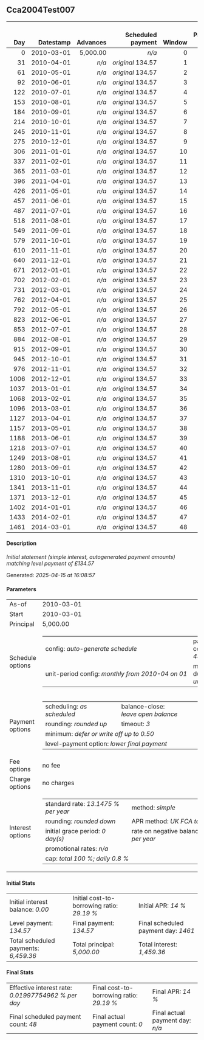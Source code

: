 <h2>Cca2004Test007</h2><table><thead style="vertical-align: bottom;"><th style="text-align: right;">Day</th><th style="text-align: right;">Datestamp</th><th style="text-align: right;">Advances</th><th style="text-align: right;">Scheduled payment</th><th style="text-align: right;">Window</th><th style="text-align: right;">Payment due</th><th style="text-align: right;">Actual payments</th><th style="text-align: right;">Generated payment</th><th style="text-align: right;">Net effect</th><th style="text-align: right;">Payment status</th><th style="text-align: right;">Balance status</th><th style="text-align: right;">Simple interest</th><th style="text-align: right;">New interest</th><th style="text-align: right;">New charges</th><th style="text-align: right;">Principal portion</th><th style="text-align: right;">Fee portion</th><th style="text-align: right;">Interest portion</th><th style="text-align: right;">Charges portion</th><th style="text-align: right;">Fee refund</th><th style="text-align: right;">Principal balance</th><th style="text-align: right;">Fee balance</th><th style="text-align: right;">Interest balance</th><th style="text-align: right;">Charges balance</th><th style="text-align: right;">Settlement figure</th><th style="text-align: right;">Fee refund if&nbsp;settled</th></thead><tr style="text-align: right;"><td class="ci00">0</td><td class="ci01" style="white-space: nowrap;">2010-03-01</td><td class="ci02">5,000.00</td><td class="ci03" style="white-space: nowrap;"><i>n/a<i></td><td class="ci04">0</td><td class="ci05">0.00</td><td class="ci06"><i>n/a</i></td><td class="ci07"><i>n/a</i></td><td class="ci08">0.00</td><td class="ci09"><i>information&nbsp;only</i></td><td class="ci10">open</td><td class="ci13">0.0000</td><td class="ci14">0.0000</td><td class="ci15"><i>n/a</i></td><td class="ci16">0.00</td><td class="ci17">0.00</td><td class="ci18">0.00</td><td class="ci19">0.00</td><td class="ci20">0.00</td><td class="ci21">5,000.00</td><td class="ci22">0.00</td><td class="ci23">0.0000</td><td class="ci24">0.00</td><td class="ci25">5,000.00</td><td class="ci26">0.00</td></tr><tr style="text-align: right;"><td class="ci00">31</td><td class="ci01" style="white-space: nowrap;">2010-04-01</td><td class="ci02"><i>n/a</i></td><td class="ci03" style="white-space: nowrap;"><i>original</i> 134.57</td><td class="ci04">1</td><td class="ci05">134.57</td><td class="ci06"><i>n/a</i></td><td class="ci07"><i>n/a</i></td><td class="ci08">134.57</td><td class="ci09"><i>not&nbsp;yet&nbsp;due</i></td><td class="ci10">open</td><td class="ci13">55.8318</td><td class="ci14">55.8318</td><td class="ci15"><i>n/a</i></td><td class="ci16">78.74</td><td class="ci17">0.00</td><td class="ci18">55.83</td><td class="ci19">0.00</td><td class="ci20">0.00</td><td class="ci21">4,921.26</td><td class="ci22">0.00</td><td class="ci23">0.0000</td><td class="ci24">0.00</td><td class="ci25">5,055.83</td><td class="ci26">0.00</td></tr><tr style="text-align: right;"><td class="ci00">61</td><td class="ci01" style="white-space: nowrap;">2010-05-01</td><td class="ci02"><i>n/a</i></td><td class="ci03" style="white-space: nowrap;"><i>original</i> 134.57</td><td class="ci04">2</td><td class="ci05">134.57</td><td class="ci06"><i>n/a</i></td><td class="ci07"><i>n/a</i></td><td class="ci08">134.57</td><td class="ci09"><i>not&nbsp;yet&nbsp;due</i></td><td class="ci10">open</td><td class="ci13">53.1799</td><td class="ci14">53.1799</td><td class="ci15"><i>n/a</i></td><td class="ci16">81.40</td><td class="ci17">0.00</td><td class="ci18">53.17</td><td class="ci19">0.00</td><td class="ci20">0.00</td><td class="ci21">4,839.86</td><td class="ci22">0.00</td><td class="ci23">0.0000</td><td class="ci24">0.00</td><td class="ci25">4,974.43</td><td class="ci26">0.00</td></tr><tr style="text-align: right;"><td class="ci00">92</td><td class="ci01" style="white-space: nowrap;">2010-06-01</td><td class="ci02"><i>n/a</i></td><td class="ci03" style="white-space: nowrap;"><i>original</i> 134.57</td><td class="ci04">3</td><td class="ci05">134.57</td><td class="ci06"><i>n/a</i></td><td class="ci07"><i>n/a</i></td><td class="ci08">134.57</td><td class="ci09"><i>not&nbsp;yet&nbsp;due</i></td><td class="ci10">open</td><td class="ci13">54.0437</td><td class="ci14">54.0437</td><td class="ci15"><i>n/a</i></td><td class="ci16">80.53</td><td class="ci17">0.00</td><td class="ci18">54.04</td><td class="ci19">0.00</td><td class="ci20">0.00</td><td class="ci21">4,759.33</td><td class="ci22">0.00</td><td class="ci23">0.0000</td><td class="ci24">0.00</td><td class="ci25">4,893.90</td><td class="ci26">0.00</td></tr><tr style="text-align: right;"><td class="ci00">122</td><td class="ci01" style="white-space: nowrap;">2010-07-01</td><td class="ci02"><i>n/a</i></td><td class="ci03" style="white-space: nowrap;"><i>original</i> 134.57</td><td class="ci04">4</td><td class="ci05">134.57</td><td class="ci06"><i>n/a</i></td><td class="ci07"><i>n/a</i></td><td class="ci08">134.57</td><td class="ci09"><i>not&nbsp;yet&nbsp;due</i></td><td class="ci10">open</td><td class="ci13">51.4301</td><td class="ci14">51.4301</td><td class="ci15"><i>n/a</i></td><td class="ci16">83.14</td><td class="ci17">0.00</td><td class="ci18">51.43</td><td class="ci19">0.00</td><td class="ci20">0.00</td><td class="ci21">4,676.19</td><td class="ci22">0.00</td><td class="ci23">0.0000</td><td class="ci24">0.00</td><td class="ci25">4,810.76</td><td class="ci26">0.00</td></tr><tr style="text-align: right;"><td class="ci00">153</td><td class="ci01" style="white-space: nowrap;">2010-08-01</td><td class="ci02"><i>n/a</i></td><td class="ci03" style="white-space: nowrap;"><i>original</i> 134.57</td><td class="ci04">5</td><td class="ci05">134.57</td><td class="ci06"><i>n/a</i></td><td class="ci07"><i>n/a</i></td><td class="ci08">134.57</td><td class="ci09"><i>not&nbsp;yet&nbsp;due</i></td><td class="ci10">open</td><td class="ci13">52.2161</td><td class="ci14">52.2161</td><td class="ci15"><i>n/a</i></td><td class="ci16">82.36</td><td class="ci17">0.00</td><td class="ci18">52.21</td><td class="ci19">0.00</td><td class="ci20">0.00</td><td class="ci21">4,593.83</td><td class="ci22">0.00</td><td class="ci23">0.0000</td><td class="ci24">0.00</td><td class="ci25">4,728.40</td><td class="ci26">0.00</td></tr><tr style="text-align: right;"><td class="ci00">184</td><td class="ci01" style="white-space: nowrap;">2010-09-01</td><td class="ci02"><i>n/a</i></td><td class="ci03" style="white-space: nowrap;"><i>original</i> 134.57</td><td class="ci04">6</td><td class="ci05">134.57</td><td class="ci06"><i>n/a</i></td><td class="ci07"><i>n/a</i></td><td class="ci08">134.57</td><td class="ci09"><i>not&nbsp;yet&nbsp;due</i></td><td class="ci10">open</td><td class="ci13">51.2964</td><td class="ci14">51.2964</td><td class="ci15"><i>n/a</i></td><td class="ci16">83.28</td><td class="ci17">0.00</td><td class="ci18">51.29</td><td class="ci19">0.00</td><td class="ci20">0.00</td><td class="ci21">4,510.55</td><td class="ci22">0.00</td><td class="ci23">0.0000</td><td class="ci24">0.00</td><td class="ci25">4,645.12</td><td class="ci26">0.00</td></tr><tr style="text-align: right;"><td class="ci00">214</td><td class="ci01" style="white-space: nowrap;">2010-10-01</td><td class="ci02"><i>n/a</i></td><td class="ci03" style="white-space: nowrap;"><i>original</i> 134.57</td><td class="ci04">7</td><td class="ci05">134.57</td><td class="ci06"><i>n/a</i></td><td class="ci07"><i>n/a</i></td><td class="ci08">134.57</td><td class="ci09"><i>not&nbsp;yet&nbsp;due</i></td><td class="ci10">open</td><td class="ci13">48.7417</td><td class="ci14">48.7417</td><td class="ci15"><i>n/a</i></td><td class="ci16">85.83</td><td class="ci17">0.00</td><td class="ci18">48.74</td><td class="ci19">0.00</td><td class="ci20">0.00</td><td class="ci21">4,424.72</td><td class="ci22">0.00</td><td class="ci23">0.0000</td><td class="ci24">0.00</td><td class="ci25">4,559.29</td><td class="ci26">0.00</td></tr><tr style="text-align: right;"><td class="ci00">245</td><td class="ci01" style="white-space: nowrap;">2010-11-01</td><td class="ci02"><i>n/a</i></td><td class="ci03" style="white-space: nowrap;"><i>original</i> 134.57</td><td class="ci04">8</td><td class="ci05">134.57</td><td class="ci06"><i>n/a</i></td><td class="ci07"><i>n/a</i></td><td class="ci08">134.57</td><td class="ci09"><i>not&nbsp;yet&nbsp;due</i></td><td class="ci10">open</td><td class="ci13">49.4081</td><td class="ci14">49.4081</td><td class="ci15"><i>n/a</i></td><td class="ci16">85.17</td><td class="ci17">0.00</td><td class="ci18">49.40</td><td class="ci19">0.00</td><td class="ci20">0.00</td><td class="ci21">4,339.55</td><td class="ci22">0.00</td><td class="ci23">0.0000</td><td class="ci24">0.00</td><td class="ci25">4,474.12</td><td class="ci26">0.00</td></tr><tr style="text-align: right;"><td class="ci00">275</td><td class="ci01" style="white-space: nowrap;">2010-12-01</td><td class="ci02"><i>n/a</i></td><td class="ci03" style="white-space: nowrap;"><i>original</i> 134.57</td><td class="ci04">9</td><td class="ci05">134.57</td><td class="ci06"><i>n/a</i></td><td class="ci07"><i>n/a</i></td><td class="ci08">134.57</td><td class="ci09"><i>not&nbsp;yet&nbsp;due</i></td><td class="ci10">open</td><td class="ci13">46.8939</td><td class="ci14">46.8939</td><td class="ci15"><i>n/a</i></td><td class="ci16">87.68</td><td class="ci17">0.00</td><td class="ci18">46.89</td><td class="ci19">0.00</td><td class="ci20">0.00</td><td class="ci21">4,251.87</td><td class="ci22">0.00</td><td class="ci23">0.0000</td><td class="ci24">0.00</td><td class="ci25">4,386.44</td><td class="ci26">0.00</td></tr><tr style="text-align: right;"><td class="ci00">306</td><td class="ci01" style="white-space: nowrap;">2011-01-01</td><td class="ci02"><i>n/a</i></td><td class="ci03" style="white-space: nowrap;"><i>original</i> 134.57</td><td class="ci04">10</td><td class="ci05">134.57</td><td class="ci06"><i>n/a</i></td><td class="ci07"><i>n/a</i></td><td class="ci08">134.57</td><td class="ci09"><i>not&nbsp;yet&nbsp;due</i></td><td class="ci10">open</td><td class="ci13">47.4780</td><td class="ci14">47.4780</td><td class="ci15"><i>n/a</i></td><td class="ci16">87.10</td><td class="ci17">0.00</td><td class="ci18">47.47</td><td class="ci19">0.00</td><td class="ci20">0.00</td><td class="ci21">4,164.77</td><td class="ci22">0.00</td><td class="ci23">0.0000</td><td class="ci24">0.00</td><td class="ci25">4,299.34</td><td class="ci26">0.00</td></tr><tr style="text-align: right;"><td class="ci00">337</td><td class="ci01" style="white-space: nowrap;">2011-02-01</td><td class="ci02"><i>n/a</i></td><td class="ci03" style="white-space: nowrap;"><i>original</i> 134.57</td><td class="ci04">11</td><td class="ci05">134.57</td><td class="ci06"><i>n/a</i></td><td class="ci07"><i>n/a</i></td><td class="ci08">134.57</td><td class="ci09"><i>not&nbsp;yet&nbsp;due</i></td><td class="ci10">open</td><td class="ci13">46.5054</td><td class="ci14">46.5054</td><td class="ci15"><i>n/a</i></td><td class="ci16">88.07</td><td class="ci17">0.00</td><td class="ci18">46.50</td><td class="ci19">0.00</td><td class="ci20">0.00</td><td class="ci21">4,076.70</td><td class="ci22">0.00</td><td class="ci23">0.0000</td><td class="ci24">0.00</td><td class="ci25">4,211.27</td><td class="ci26">0.00</td></tr><tr style="text-align: right;"><td class="ci00">365</td><td class="ci01" style="white-space: nowrap;">2011-03-01</td><td class="ci02"><i>n/a</i></td><td class="ci03" style="white-space: nowrap;"><i>original</i> 134.57</td><td class="ci04">12</td><td class="ci05">134.57</td><td class="ci06"><i>n/a</i></td><td class="ci07"><i>n/a</i></td><td class="ci08">134.57</td><td class="ci09"><i>not&nbsp;yet&nbsp;due</i></td><td class="ci10">open</td><td class="ci13">41.1166</td><td class="ci14">41.1166</td><td class="ci15"><i>n/a</i></td><td class="ci16">93.46</td><td class="ci17">0.00</td><td class="ci18">41.11</td><td class="ci19">0.00</td><td class="ci20">0.00</td><td class="ci21">3,983.24</td><td class="ci22">0.00</td><td class="ci23">0.0000</td><td class="ci24">0.00</td><td class="ci25">4,117.81</td><td class="ci26">0.00</td></tr><tr style="text-align: right;"><td class="ci00">396</td><td class="ci01" style="white-space: nowrap;">2011-04-01</td><td class="ci02"><i>n/a</i></td><td class="ci03" style="white-space: nowrap;"><i>original</i> 134.57</td><td class="ci04">13</td><td class="ci05">134.57</td><td class="ci06"><i>n/a</i></td><td class="ci07"><i>n/a</i></td><td class="ci08">134.57</td><td class="ci09"><i>not&nbsp;yet&nbsp;due</i></td><td class="ci10">open</td><td class="ci13">44.4783</td><td class="ci14">44.4783</td><td class="ci15"><i>n/a</i></td><td class="ci16">90.10</td><td class="ci17">0.00</td><td class="ci18">44.47</td><td class="ci19">0.00</td><td class="ci20">0.00</td><td class="ci21">3,893.14</td><td class="ci22">0.00</td><td class="ci23">0.0000</td><td class="ci24">0.00</td><td class="ci25">4,027.71</td><td class="ci26">0.00</td></tr><tr style="text-align: right;"><td class="ci00">426</td><td class="ci01" style="white-space: nowrap;">2011-05-01</td><td class="ci02"><i>n/a</i></td><td class="ci03" style="white-space: nowrap;"><i>original</i> 134.57</td><td class="ci04">14</td><td class="ci05">134.57</td><td class="ci06"><i>n/a</i></td><td class="ci07"><i>n/a</i></td><td class="ci08">134.57</td><td class="ci09"><i>not&nbsp;yet&nbsp;due</i></td><td class="ci10">open</td><td class="ci13">42.0699</td><td class="ci14">42.0699</td><td class="ci15"><i>n/a</i></td><td class="ci16">92.51</td><td class="ci17">0.00</td><td class="ci18">42.06</td><td class="ci19">0.00</td><td class="ci20">0.00</td><td class="ci21">3,800.63</td><td class="ci22">0.00</td><td class="ci23">0.0000</td><td class="ci24">0.00</td><td class="ci25">3,935.20</td><td class="ci26">0.00</td></tr><tr style="text-align: right;"><td class="ci00">457</td><td class="ci01" style="white-space: nowrap;">2011-06-01</td><td class="ci02"><i>n/a</i></td><td class="ci03" style="white-space: nowrap;"><i>original</i> 134.57</td><td class="ci04">15</td><td class="ci05">134.57</td><td class="ci06"><i>n/a</i></td><td class="ci07"><i>n/a</i></td><td class="ci08">134.57</td><td class="ci09"><i>not&nbsp;yet&nbsp;due</i></td><td class="ci10">open</td><td class="ci13">42.4392</td><td class="ci14">42.4392</td><td class="ci15"><i>n/a</i></td><td class="ci16">92.14</td><td class="ci17">0.00</td><td class="ci18">42.43</td><td class="ci19">0.00</td><td class="ci20">0.00</td><td class="ci21">3,708.49</td><td class="ci22">0.00</td><td class="ci23">0.0000</td><td class="ci24">0.00</td><td class="ci25">3,843.06</td><td class="ci26">0.00</td></tr><tr style="text-align: right;"><td class="ci00">487</td><td class="ci01" style="white-space: nowrap;">2011-07-01</td><td class="ci02"><i>n/a</i></td><td class="ci03" style="white-space: nowrap;"><i>original</i> 134.57</td><td class="ci04">16</td><td class="ci05">134.57</td><td class="ci06"><i>n/a</i></td><td class="ci07"><i>n/a</i></td><td class="ci08">134.57</td><td class="ci09"><i>not&nbsp;yet&nbsp;due</i></td><td class="ci10">open</td><td class="ci13">40.0746</td><td class="ci14">40.0746</td><td class="ci15"><i>n/a</i></td><td class="ci16">94.50</td><td class="ci17">0.00</td><td class="ci18">40.07</td><td class="ci19">0.00</td><td class="ci20">0.00</td><td class="ci21">3,613.99</td><td class="ci22">0.00</td><td class="ci23">0.0000</td><td class="ci24">0.00</td><td class="ci25">3,748.56</td><td class="ci26">0.00</td></tr><tr style="text-align: right;"><td class="ci00">518</td><td class="ci01" style="white-space: nowrap;">2011-08-01</td><td class="ci02"><i>n/a</i></td><td class="ci03" style="white-space: nowrap;"><i>original</i> 134.57</td><td class="ci04">17</td><td class="ci05">134.57</td><td class="ci06"><i>n/a</i></td><td class="ci07"><i>n/a</i></td><td class="ci08">134.57</td><td class="ci09"><i>not&nbsp;yet&nbsp;due</i></td><td class="ci10">open</td><td class="ci13">40.3551</td><td class="ci14">40.3551</td><td class="ci15"><i>n/a</i></td><td class="ci16">94.22</td><td class="ci17">0.00</td><td class="ci18">40.35</td><td class="ci19">0.00</td><td class="ci20">0.00</td><td class="ci21">3,519.77</td><td class="ci22">0.00</td><td class="ci23">0.0000</td><td class="ci24">0.00</td><td class="ci25">3,654.34</td><td class="ci26">0.00</td></tr><tr style="text-align: right;"><td class="ci00">549</td><td class="ci01" style="white-space: nowrap;">2011-09-01</td><td class="ci02"><i>n/a</i></td><td class="ci03" style="white-space: nowrap;"><i>original</i> 134.57</td><td class="ci04">18</td><td class="ci05">134.57</td><td class="ci06"><i>n/a</i></td><td class="ci07"><i>n/a</i></td><td class="ci08">134.57</td><td class="ci09"><i>not&nbsp;yet&nbsp;due</i></td><td class="ci10">open</td><td class="ci13">39.3031</td><td class="ci14">39.3031</td><td class="ci15"><i>n/a</i></td><td class="ci16">95.27</td><td class="ci17">0.00</td><td class="ci18">39.30</td><td class="ci19">0.00</td><td class="ci20">0.00</td><td class="ci21">3,424.50</td><td class="ci22">0.00</td><td class="ci23">0.0000</td><td class="ci24">0.00</td><td class="ci25">3,559.07</td><td class="ci26">0.00</td></tr><tr style="text-align: right;"><td class="ci00">579</td><td class="ci01" style="white-space: nowrap;">2011-10-01</td><td class="ci02"><i>n/a</i></td><td class="ci03" style="white-space: nowrap;"><i>original</i> 134.57</td><td class="ci04">19</td><td class="ci05">134.57</td><td class="ci06"><i>n/a</i></td><td class="ci07"><i>n/a</i></td><td class="ci08">134.57</td><td class="ci09"><i>not&nbsp;yet&nbsp;due</i></td><td class="ci10">open</td><td class="ci13">37.0057</td><td class="ci14">37.0057</td><td class="ci15"><i>n/a</i></td><td class="ci16">97.57</td><td class="ci17">0.00</td><td class="ci18">37.00</td><td class="ci19">0.00</td><td class="ci20">0.00</td><td class="ci21">3,326.93</td><td class="ci22">0.00</td><td class="ci23">0.0000</td><td class="ci24">0.00</td><td class="ci25">3,461.50</td><td class="ci26">0.00</td></tr><tr style="text-align: right;"><td class="ci00">610</td><td class="ci01" style="white-space: nowrap;">2011-11-01</td><td class="ci02"><i>n/a</i></td><td class="ci03" style="white-space: nowrap;"><i>original</i> 134.57</td><td class="ci04">20</td><td class="ci05">134.57</td><td class="ci06"><i>n/a</i></td><td class="ci07"><i>n/a</i></td><td class="ci08">134.57</td><td class="ci09"><i>not&nbsp;yet&nbsp;due</i></td><td class="ci10">open</td><td class="ci13">37.1497</td><td class="ci14">37.1497</td><td class="ci15"><i>n/a</i></td><td class="ci16">97.43</td><td class="ci17">0.00</td><td class="ci18">37.14</td><td class="ci19">0.00</td><td class="ci20">0.00</td><td class="ci21">3,229.50</td><td class="ci22">0.00</td><td class="ci23">0.0000</td><td class="ci24">0.00</td><td class="ci25">3,364.07</td><td class="ci26">0.00</td></tr><tr style="text-align: right;"><td class="ci00">640</td><td class="ci01" style="white-space: nowrap;">2011-12-01</td><td class="ci02"><i>n/a</i></td><td class="ci03" style="white-space: nowrap;"><i>original</i> 134.57</td><td class="ci04">21</td><td class="ci05">134.57</td><td class="ci06"><i>n/a</i></td><td class="ci07"><i>n/a</i></td><td class="ci08">134.57</td><td class="ci09"><i>not&nbsp;yet&nbsp;due</i></td><td class="ci10">open</td><td class="ci13">34.8985</td><td class="ci14">34.8985</td><td class="ci15"><i>n/a</i></td><td class="ci16">99.68</td><td class="ci17">0.00</td><td class="ci18">34.89</td><td class="ci19">0.00</td><td class="ci20">0.00</td><td class="ci21">3,129.82</td><td class="ci22">0.00</td><td class="ci23">0.0000</td><td class="ci24">0.00</td><td class="ci25">3,264.39</td><td class="ci26">0.00</td></tr><tr style="text-align: right;"><td class="ci00">671</td><td class="ci01" style="white-space: nowrap;">2012-01-01</td><td class="ci02"><i>n/a</i></td><td class="ci03" style="white-space: nowrap;"><i>original</i> 134.57</td><td class="ci04">22</td><td class="ci05">134.57</td><td class="ci06"><i>n/a</i></td><td class="ci07"><i>n/a</i></td><td class="ci08">134.57</td><td class="ci09"><i>not&nbsp;yet&nbsp;due</i></td><td class="ci10">open</td><td class="ci13">34.9487</td><td class="ci14">34.9487</td><td class="ci15"><i>n/a</i></td><td class="ci16">99.63</td><td class="ci17">0.00</td><td class="ci18">34.94</td><td class="ci19">0.00</td><td class="ci20">0.00</td><td class="ci21">3,030.19</td><td class="ci22">0.00</td><td class="ci23">0.0000</td><td class="ci24">0.00</td><td class="ci25">3,164.76</td><td class="ci26">0.00</td></tr><tr style="text-align: right;"><td class="ci00">702</td><td class="ci01" style="white-space: nowrap;">2012-02-01</td><td class="ci02"><i>n/a</i></td><td class="ci03" style="white-space: nowrap;"><i>original</i> 134.57</td><td class="ci04">23</td><td class="ci05">134.57</td><td class="ci06"><i>n/a</i></td><td class="ci07"><i>n/a</i></td><td class="ci08">134.57</td><td class="ci09"><i>not&nbsp;yet&nbsp;due</i></td><td class="ci10">open</td><td class="ci13">33.8362</td><td class="ci14">33.8362</td><td class="ci15"><i>n/a</i></td><td class="ci16">100.74</td><td class="ci17">0.00</td><td class="ci18">33.83</td><td class="ci19">0.00</td><td class="ci20">0.00</td><td class="ci21">2,929.45</td><td class="ci22">0.00</td><td class="ci23">0.0000</td><td class="ci24">0.00</td><td class="ci25">3,064.02</td><td class="ci26">0.00</td></tr><tr style="text-align: right;"><td class="ci00">731</td><td class="ci01" style="white-space: nowrap;">2012-03-01</td><td class="ci02"><i>n/a</i></td><td class="ci03" style="white-space: nowrap;"><i>original</i> 134.57</td><td class="ci04">24</td><td class="ci05">134.57</td><td class="ci06"><i>n/a</i></td><td class="ci07"><i>n/a</i></td><td class="ci08">134.57</td><td class="ci09"><i>not&nbsp;yet&nbsp;due</i></td><td class="ci10">open</td><td class="ci13">30.6009</td><td class="ci14">30.6009</td><td class="ci15"><i>n/a</i></td><td class="ci16">103.97</td><td class="ci17">0.00</td><td class="ci18">30.60</td><td class="ci19">0.00</td><td class="ci20">0.00</td><td class="ci21">2,825.48</td><td class="ci22">0.00</td><td class="ci23">0.0000</td><td class="ci24">0.00</td><td class="ci25">2,960.05</td><td class="ci26">0.00</td></tr><tr style="text-align: right;"><td class="ci00">762</td><td class="ci01" style="white-space: nowrap;">2012-04-01</td><td class="ci02"><i>n/a</i></td><td class="ci03" style="white-space: nowrap;"><i>original</i> 134.57</td><td class="ci04">25</td><td class="ci05">134.57</td><td class="ci06"><i>n/a</i></td><td class="ci07"><i>n/a</i></td><td class="ci08">134.57</td><td class="ci09"><i>not&nbsp;yet&nbsp;due</i></td><td class="ci10">open</td><td class="ci13">31.5504</td><td class="ci14">31.5504</td><td class="ci15"><i>n/a</i></td><td class="ci16">103.02</td><td class="ci17">0.00</td><td class="ci18">31.55</td><td class="ci19">0.00</td><td class="ci20">0.00</td><td class="ci21">2,722.46</td><td class="ci22">0.00</td><td class="ci23">0.0000</td><td class="ci24">0.00</td><td class="ci25">2,857.03</td><td class="ci26">0.00</td></tr><tr style="text-align: right;"><td class="ci00">792</td><td class="ci01" style="white-space: nowrap;">2012-05-01</td><td class="ci02"><i>n/a</i></td><td class="ci03" style="white-space: nowrap;"><i>original</i> 134.57</td><td class="ci04">26</td><td class="ci05">134.57</td><td class="ci06"><i>n/a</i></td><td class="ci07"><i>n/a</i></td><td class="ci08">134.57</td><td class="ci09"><i>not&nbsp;yet&nbsp;due</i></td><td class="ci10">open</td><td class="ci13">29.4194</td><td class="ci14">29.4194</td><td class="ci15"><i>n/a</i></td><td class="ci16">105.16</td><td class="ci17">0.00</td><td class="ci18">29.41</td><td class="ci19">0.00</td><td class="ci20">0.00</td><td class="ci21">2,617.30</td><td class="ci22">0.00</td><td class="ci23">0.0000</td><td class="ci24">0.00</td><td class="ci25">2,751.87</td><td class="ci26">0.00</td></tr><tr style="text-align: right;"><td class="ci00">823</td><td class="ci01" style="white-space: nowrap;">2012-06-01</td><td class="ci02"><i>n/a</i></td><td class="ci03" style="white-space: nowrap;"><i>original</i> 134.57</td><td class="ci04">27</td><td class="ci05">134.57</td><td class="ci06"><i>n/a</i></td><td class="ci07"><i>n/a</i></td><td class="ci08">134.57</td><td class="ci09"><i>not&nbsp;yet&nbsp;due</i></td><td class="ci10">open</td><td class="ci13">29.2257</td><td class="ci14">29.2257</td><td class="ci15"><i>n/a</i></td><td class="ci16">105.35</td><td class="ci17">0.00</td><td class="ci18">29.22</td><td class="ci19">0.00</td><td class="ci20">0.00</td><td class="ci21">2,511.95</td><td class="ci22">0.00</td><td class="ci23">0.0000</td><td class="ci24">0.00</td><td class="ci25">2,646.52</td><td class="ci26">0.00</td></tr><tr style="text-align: right;"><td class="ci00">853</td><td class="ci01" style="white-space: nowrap;">2012-07-01</td><td class="ci02"><i>n/a</i></td><td class="ci03" style="white-space: nowrap;"><i>original</i> 134.57</td><td class="ci04">28</td><td class="ci05">134.57</td><td class="ci06"><i>n/a</i></td><td class="ci07"><i>n/a</i></td><td class="ci08">134.57</td><td class="ci09"><i>not&nbsp;yet&nbsp;due</i></td><td class="ci10">open</td><td class="ci13">27.1445</td><td class="ci14">27.1445</td><td class="ci15"><i>n/a</i></td><td class="ci16">107.43</td><td class="ci17">0.00</td><td class="ci18">27.14</td><td class="ci19">0.00</td><td class="ci20">0.00</td><td class="ci21">2,404.52</td><td class="ci22">0.00</td><td class="ci23">0.0000</td><td class="ci24">0.00</td><td class="ci25">2,539.09</td><td class="ci26">0.00</td></tr><tr style="text-align: right;"><td class="ci00">884</td><td class="ci01" style="white-space: nowrap;">2012-08-01</td><td class="ci02"><i>n/a</i></td><td class="ci03" style="white-space: nowrap;"><i>original</i> 134.57</td><td class="ci04">29</td><td class="ci05">134.57</td><td class="ci06"><i>n/a</i></td><td class="ci07"><i>n/a</i></td><td class="ci08">134.57</td><td class="ci09"><i>not&nbsp;yet&nbsp;due</i></td><td class="ci10">open</td><td class="ci13">26.8498</td><td class="ci14">26.8498</td><td class="ci15"><i>n/a</i></td><td class="ci16">107.73</td><td class="ci17">0.00</td><td class="ci18">26.84</td><td class="ci19">0.00</td><td class="ci20">0.00</td><td class="ci21">2,296.79</td><td class="ci22">0.00</td><td class="ci23">0.0000</td><td class="ci24">0.00</td><td class="ci25">2,431.36</td><td class="ci26">0.00</td></tr><tr style="text-align: right;"><td class="ci00">915</td><td class="ci01" style="white-space: nowrap;">2012-09-01</td><td class="ci02"><i>n/a</i></td><td class="ci03" style="white-space: nowrap;"><i>original</i> 134.57</td><td class="ci04">30</td><td class="ci05">134.57</td><td class="ci06"><i>n/a</i></td><td class="ci07"><i>n/a</i></td><td class="ci08">134.57</td><td class="ci09"><i>not&nbsp;yet&nbsp;due</i></td><td class="ci10">open</td><td class="ci13">25.6468</td><td class="ci14">25.6468</td><td class="ci15"><i>n/a</i></td><td class="ci16">108.93</td><td class="ci17">0.00</td><td class="ci18">25.64</td><td class="ci19">0.00</td><td class="ci20">0.00</td><td class="ci21">2,187.86</td><td class="ci22">0.00</td><td class="ci23">0.0000</td><td class="ci24">0.00</td><td class="ci25">2,322.43</td><td class="ci26">0.00</td></tr><tr style="text-align: right;"><td class="ci00">945</td><td class="ci01" style="white-space: nowrap;">2012-10-01</td><td class="ci02"><i>n/a</i></td><td class="ci03" style="white-space: nowrap;"><i>original</i> 134.57</td><td class="ci04">31</td><td class="ci05">134.57</td><td class="ci06"><i>n/a</i></td><td class="ci07"><i>n/a</i></td><td class="ci08">134.57</td><td class="ci09"><i>not&nbsp;yet&nbsp;due</i></td><td class="ci10">open</td><td class="ci13">23.6424</td><td class="ci14">23.6424</td><td class="ci15"><i>n/a</i></td><td class="ci16">110.93</td><td class="ci17">0.00</td><td class="ci18">23.64</td><td class="ci19">0.00</td><td class="ci20">0.00</td><td class="ci21">2,076.93</td><td class="ci22">0.00</td><td class="ci23">0.0000</td><td class="ci24">0.00</td><td class="ci25">2,211.50</td><td class="ci26">0.00</td></tr><tr style="text-align: right;"><td class="ci00">976</td><td class="ci01" style="white-space: nowrap;">2012-11-01</td><td class="ci02"><i>n/a</i></td><td class="ci03" style="white-space: nowrap;"><i>original</i> 134.57</td><td class="ci04">32</td><td class="ci05">134.57</td><td class="ci06"><i>n/a</i></td><td class="ci07"><i>n/a</i></td><td class="ci08">134.57</td><td class="ci09"><i>not&nbsp;yet&nbsp;due</i></td><td class="ci10">open</td><td class="ci13">23.1918</td><td class="ci14">23.1918</td><td class="ci15"><i>n/a</i></td><td class="ci16">111.38</td><td class="ci17">0.00</td><td class="ci18">23.19</td><td class="ci19">0.00</td><td class="ci20">0.00</td><td class="ci21">1,965.55</td><td class="ci22">0.00</td><td class="ci23">0.0000</td><td class="ci24">0.00</td><td class="ci25">2,100.12</td><td class="ci26">0.00</td></tr><tr style="text-align: right;"><td class="ci00">1006</td><td class="ci01" style="white-space: nowrap;">2012-12-01</td><td class="ci02"><i>n/a</i></td><td class="ci03" style="white-space: nowrap;"><i>original</i> 134.57</td><td class="ci04">33</td><td class="ci05">134.57</td><td class="ci06"><i>n/a</i></td><td class="ci07"><i>n/a</i></td><td class="ci08">134.57</td><td class="ci09"><i>not&nbsp;yet&nbsp;due</i></td><td class="ci10">open</td><td class="ci13">21.2401</td><td class="ci14">21.2401</td><td class="ci15"><i>n/a</i></td><td class="ci16">113.33</td><td class="ci17">0.00</td><td class="ci18">21.24</td><td class="ci19">0.00</td><td class="ci20">0.00</td><td class="ci21">1,852.22</td><td class="ci22">0.00</td><td class="ci23">0.0000</td><td class="ci24">0.00</td><td class="ci25">1,986.79</td><td class="ci26">0.00</td></tr><tr style="text-align: right;"><td class="ci00">1037</td><td class="ci01" style="white-space: nowrap;">2013-01-01</td><td class="ci02"><i>n/a</i></td><td class="ci03" style="white-space: nowrap;"><i>original</i> 134.57</td><td class="ci04">34</td><td class="ci05">134.57</td><td class="ci06"><i>n/a</i></td><td class="ci07"><i>n/a</i></td><td class="ci08">134.57</td><td class="ci09"><i>not&nbsp;yet&nbsp;due</i></td><td class="ci10">open</td><td class="ci13">20.6826</td><td class="ci14">20.6826</td><td class="ci15"><i>n/a</i></td><td class="ci16">113.89</td><td class="ci17">0.00</td><td class="ci18">20.68</td><td class="ci19">0.00</td><td class="ci20">0.00</td><td class="ci21">1,738.33</td><td class="ci22">0.00</td><td class="ci23">0.0000</td><td class="ci24">0.00</td><td class="ci25">1,872.90</td><td class="ci26">0.00</td></tr><tr style="text-align: right;"><td class="ci00">1068</td><td class="ci01" style="white-space: nowrap;">2013-02-01</td><td class="ci02"><i>n/a</i></td><td class="ci03" style="white-space: nowrap;"><i>original</i> 134.57</td><td class="ci04">35</td><td class="ci05">134.57</td><td class="ci06"><i>n/a</i></td><td class="ci07"><i>n/a</i></td><td class="ci08">134.57</td><td class="ci09"><i>not&nbsp;yet&nbsp;due</i></td><td class="ci10">open</td><td class="ci13">19.4108</td><td class="ci14">19.4108</td><td class="ci15"><i>n/a</i></td><td class="ci16">115.16</td><td class="ci17">0.00</td><td class="ci18">19.41</td><td class="ci19">0.00</td><td class="ci20">0.00</td><td class="ci21">1,623.17</td><td class="ci22">0.00</td><td class="ci23">0.0000</td><td class="ci24">0.00</td><td class="ci25">1,757.74</td><td class="ci26">0.00</td></tr><tr style="text-align: right;"><td class="ci00">1096</td><td class="ci01" style="white-space: nowrap;">2013-03-01</td><td class="ci02"><i>n/a</i></td><td class="ci03" style="white-space: nowrap;"><i>original</i> 134.57</td><td class="ci04">36</td><td class="ci05">134.57</td><td class="ci06"><i>n/a</i></td><td class="ci07"><i>n/a</i></td><td class="ci08">134.57</td><td class="ci09"><i>not&nbsp;yet&nbsp;due</i></td><td class="ci10">open</td><td class="ci13">16.3709</td><td class="ci14">16.3709</td><td class="ci15"><i>n/a</i></td><td class="ci16">118.20</td><td class="ci17">0.00</td><td class="ci18">16.37</td><td class="ci19">0.00</td><td class="ci20">0.00</td><td class="ci21">1,504.97</td><td class="ci22">0.00</td><td class="ci23">0.0000</td><td class="ci24">0.00</td><td class="ci25">1,639.54</td><td class="ci26">0.00</td></tr><tr style="text-align: right;"><td class="ci00">1127</td><td class="ci01" style="white-space: nowrap;">2013-04-01</td><td class="ci02"><i>n/a</i></td><td class="ci03" style="white-space: nowrap;"><i>original</i> 134.57</td><td class="ci04">37</td><td class="ci05">134.57</td><td class="ci06"><i>n/a</i></td><td class="ci07"><i>n/a</i></td><td class="ci08">134.57</td><td class="ci09"><i>not&nbsp;yet&nbsp;due</i></td><td class="ci10">open</td><td class="ci13">16.8051</td><td class="ci14">16.8051</td><td class="ci15"><i>n/a</i></td><td class="ci16">117.77</td><td class="ci17">0.00</td><td class="ci18">16.80</td><td class="ci19">0.00</td><td class="ci20">0.00</td><td class="ci21">1,387.20</td><td class="ci22">0.00</td><td class="ci23">0.0000</td><td class="ci24">0.00</td><td class="ci25">1,521.77</td><td class="ci26">0.00</td></tr><tr style="text-align: right;"><td class="ci00">1157</td><td class="ci01" style="white-space: nowrap;">2013-05-01</td><td class="ci02"><i>n/a</i></td><td class="ci03" style="white-space: nowrap;"><i>original</i> 134.57</td><td class="ci04">38</td><td class="ci05">134.57</td><td class="ci06"><i>n/a</i></td><td class="ci07"><i>n/a</i></td><td class="ci08">134.57</td><td class="ci09"><i>not&nbsp;yet&nbsp;due</i></td><td class="ci10">open</td><td class="ci13">14.9903</td><td class="ci14">14.9903</td><td class="ci15"><i>n/a</i></td><td class="ci16">119.58</td><td class="ci17">0.00</td><td class="ci18">14.99</td><td class="ci19">0.00</td><td class="ci20">0.00</td><td class="ci21">1,267.62</td><td class="ci22">0.00</td><td class="ci23">0.0000</td><td class="ci24">0.00</td><td class="ci25">1,402.19</td><td class="ci26">0.00</td></tr><tr style="text-align: right;"><td class="ci00">1188</td><td class="ci01" style="white-space: nowrap;">2013-06-01</td><td class="ci02"><i>n/a</i></td><td class="ci03" style="white-space: nowrap;"><i>original</i> 134.57</td><td class="ci04">39</td><td class="ci05">134.57</td><td class="ci06"><i>n/a</i></td><td class="ci07"><i>n/a</i></td><td class="ci08">134.57</td><td class="ci09"><i>not&nbsp;yet&nbsp;due</i></td><td class="ci10">open</td><td class="ci13">14.1547</td><td class="ci14">14.1547</td><td class="ci15"><i>n/a</i></td><td class="ci16">120.42</td><td class="ci17">0.00</td><td class="ci18">14.15</td><td class="ci19">0.00</td><td class="ci20">0.00</td><td class="ci21">1,147.20</td><td class="ci22">0.00</td><td class="ci23">0.0000</td><td class="ci24">0.00</td><td class="ci25">1,281.77</td><td class="ci26">0.00</td></tr><tr style="text-align: right;"><td class="ci00">1218</td><td class="ci01" style="white-space: nowrap;">2013-07-01</td><td class="ci02"><i>n/a</i></td><td class="ci03" style="white-space: nowrap;"><i>original</i> 134.57</td><td class="ci04">40</td><td class="ci05">134.57</td><td class="ci06"><i>n/a</i></td><td class="ci07"><i>n/a</i></td><td class="ci08">134.57</td><td class="ci09"><i>not&nbsp;yet&nbsp;due</i></td><td class="ci10">open</td><td class="ci13">12.3968</td><td class="ci14">12.3968</td><td class="ci15"><i>n/a</i></td><td class="ci16">122.18</td><td class="ci17">0.00</td><td class="ci18">12.39</td><td class="ci19">0.00</td><td class="ci20">0.00</td><td class="ci21">1,025.02</td><td class="ci22">0.00</td><td class="ci23">0.0000</td><td class="ci24">0.00</td><td class="ci25">1,159.59</td><td class="ci26">0.00</td></tr><tr style="text-align: right;"><td class="ci00">1249</td><td class="ci01" style="white-space: nowrap;">2013-08-01</td><td class="ci02"><i>n/a</i></td><td class="ci03" style="white-space: nowrap;"><i>original</i> 134.57</td><td class="ci04">41</td><td class="ci05">134.57</td><td class="ci06"><i>n/a</i></td><td class="ci07"><i>n/a</i></td><td class="ci08">134.57</td><td class="ci09"><i>not&nbsp;yet&nbsp;due</i></td><td class="ci10">open</td><td class="ci13">11.4458</td><td class="ci14">11.4458</td><td class="ci15"><i>n/a</i></td><td class="ci16">123.13</td><td class="ci17">0.00</td><td class="ci18">11.44</td><td class="ci19">0.00</td><td class="ci20">0.00</td><td class="ci21">901.89</td><td class="ci22">0.00</td><td class="ci23">0.0000</td><td class="ci24">0.00</td><td class="ci25">1,036.46</td><td class="ci26">0.00</td></tr><tr style="text-align: right;"><td class="ci00">1280</td><td class="ci01" style="white-space: nowrap;">2013-09-01</td><td class="ci02"><i>n/a</i></td><td class="ci03" style="white-space: nowrap;"><i>original</i> 134.57</td><td class="ci04">42</td><td class="ci05">134.57</td><td class="ci06"><i>n/a</i></td><td class="ci07"><i>n/a</i></td><td class="ci08">134.57</td><td class="ci09"><i>not&nbsp;yet&nbsp;due</i></td><td class="ci10">open</td><td class="ci13">10.0708</td><td class="ci14">10.0708</td><td class="ci15"><i>n/a</i></td><td class="ci16">124.50</td><td class="ci17">0.00</td><td class="ci18">10.07</td><td class="ci19">0.00</td><td class="ci20">0.00</td><td class="ci21">777.39</td><td class="ci22">0.00</td><td class="ci23">0.0000</td><td class="ci24">0.00</td><td class="ci25">911.96</td><td class="ci26">0.00</td></tr><tr style="text-align: right;"><td class="ci00">1310</td><td class="ci01" style="white-space: nowrap;">2013-10-01</td><td class="ci02"><i>n/a</i></td><td class="ci03" style="white-space: nowrap;"><i>original</i> 134.57</td><td class="ci04">43</td><td class="ci05">134.57</td><td class="ci06"><i>n/a</i></td><td class="ci07"><i>n/a</i></td><td class="ci08">134.57</td><td class="ci09"><i>not&nbsp;yet&nbsp;due</i></td><td class="ci10">open</td><td class="ci13">8.4006</td><td class="ci14">8.4006</td><td class="ci15"><i>n/a</i></td><td class="ci16">126.17</td><td class="ci17">0.00</td><td class="ci18">8.40</td><td class="ci19">0.00</td><td class="ci20">0.00</td><td class="ci21">651.22</td><td class="ci22">0.00</td><td class="ci23">0.0000</td><td class="ci24">0.00</td><td class="ci25">785.79</td><td class="ci26">0.00</td></tr><tr style="text-align: right;"><td class="ci00">1341</td><td class="ci01" style="white-space: nowrap;">2013-11-01</td><td class="ci02"><i>n/a</i></td><td class="ci03" style="white-space: nowrap;"><i>original</i> 134.57</td><td class="ci04">44</td><td class="ci05">134.57</td><td class="ci06"><i>n/a</i></td><td class="ci07"><i>n/a</i></td><td class="ci08">134.57</td><td class="ci09"><i>not&nbsp;yet&nbsp;due</i></td><td class="ci10">open</td><td class="ci13">7.2718</td><td class="ci14">7.2718</td><td class="ci15"><i>n/a</i></td><td class="ci16">127.30</td><td class="ci17">0.00</td><td class="ci18">7.27</td><td class="ci19">0.00</td><td class="ci20">0.00</td><td class="ci21">523.92</td><td class="ci22">0.00</td><td class="ci23">0.0000</td><td class="ci24">0.00</td><td class="ci25">658.49</td><td class="ci26">0.00</td></tr><tr style="text-align: right;"><td class="ci00">1371</td><td class="ci01" style="white-space: nowrap;">2013-12-01</td><td class="ci02"><i>n/a</i></td><td class="ci03" style="white-space: nowrap;"><i>original</i> 134.57</td><td class="ci04">45</td><td class="ci05">134.57</td><td class="ci06"><i>n/a</i></td><td class="ci07"><i>n/a</i></td><td class="ci08">134.57</td><td class="ci09"><i>not&nbsp;yet&nbsp;due</i></td><td class="ci10">open</td><td class="ci13">5.6616</td><td class="ci14">5.6616</td><td class="ci15"><i>n/a</i></td><td class="ci16">128.91</td><td class="ci17">0.00</td><td class="ci18">5.66</td><td class="ci19">0.00</td><td class="ci20">0.00</td><td class="ci21">395.01</td><td class="ci22">0.00</td><td class="ci23">0.0000</td><td class="ci24">0.00</td><td class="ci25">529.58</td><td class="ci26">0.00</td></tr><tr style="text-align: right;"><td class="ci00">1402</td><td class="ci01" style="white-space: nowrap;">2014-01-01</td><td class="ci02"><i>n/a</i></td><td class="ci03" style="white-space: nowrap;"><i>original</i> 134.57</td><td class="ci04">46</td><td class="ci05">134.57</td><td class="ci06"><i>n/a</i></td><td class="ci07"><i>n/a</i></td><td class="ci08">134.57</td><td class="ci09"><i>not&nbsp;yet&nbsp;due</i></td><td class="ci10">open</td><td class="ci13">4.4108</td><td class="ci14">4.4108</td><td class="ci15"><i>n/a</i></td><td class="ci16">130.16</td><td class="ci17">0.00</td><td class="ci18">4.41</td><td class="ci19">0.00</td><td class="ci20">0.00</td><td class="ci21">264.85</td><td class="ci22">0.00</td><td class="ci23">0.0000</td><td class="ci24">0.00</td><td class="ci25">399.42</td><td class="ci26">0.00</td></tr><tr style="text-align: right;"><td class="ci00">1433</td><td class="ci01" style="white-space: nowrap;">2014-02-01</td><td class="ci02"><i>n/a</i></td><td class="ci03" style="white-space: nowrap;"><i>original</i> 134.57</td><td class="ci04">47</td><td class="ci05">134.57</td><td class="ci06"><i>n/a</i></td><td class="ci07"><i>n/a</i></td><td class="ci08">134.57</td><td class="ci09"><i>not&nbsp;yet&nbsp;due</i></td><td class="ci10">open</td><td class="ci13">2.9574</td><td class="ci14">2.9574</td><td class="ci15"><i>n/a</i></td><td class="ci16">131.62</td><td class="ci17">0.00</td><td class="ci18">2.95</td><td class="ci19">0.00</td><td class="ci20">0.00</td><td class="ci21">133.23</td><td class="ci22">0.00</td><td class="ci23">0.0000</td><td class="ci24">0.00</td><td class="ci25">267.80</td><td class="ci26">0.00</td></tr><tr style="text-align: right;"><td class="ci00">1461</td><td class="ci01" style="white-space: nowrap;">2014-03-01</td><td class="ci02"><i>n/a</i></td><td class="ci03" style="white-space: nowrap;"><i>original</i> 134.57</td><td class="ci04">48</td><td class="ci05">134.57</td><td class="ci06"><i>n/a</i></td><td class="ci07"><i>n/a</i></td><td class="ci08">134.57</td><td class="ci09"><i>not&nbsp;yet&nbsp;due</i></td><td class="ci10">closed</td><td class="ci13">1.3437</td><td class="ci14">1.3437</td><td class="ci15"><i>n/a</i></td><td class="ci16">133.23</td><td class="ci17">0.00</td><td class="ci18">1.34</td><td class="ci19">0.00</td><td class="ci20">0.00</td><td class="ci21">0.00</td><td class="ci22">0.00</td><td class="ci23">0.0000</td><td class="ci24">0.00</td><td class="ci25">134.57</td><td class="ci26">0.00</td></tr></table><p><h4>Description</h4><i>Initial statement (simple interest, autogenerated payment amounts) matching level payment of £134.57</i></p><p>Generated: <i>2025-04-15 at 16:08:57</i></p><h4>Parameters</h4><table><tr><td>As-of</td><td>2010-03-01</td></tr><tr><td>Start</td><td>2010-03-01</td></tr><tr><td>Principal</td><td>5,000.00</td></tr><tr><td>Schedule options</td><td><table><tr><td>config: <i>auto-generate schedule</i></td><td>payment count: <i>48</i></td></tr><tr><td style="white-space: nowrap;">unit-period config: <i>monthly from 2010-04 on 01</i></td><td>max duration: <i>unlimited</i></td></tr></table></td></tr><tr><td>Payment options</td><td><table><tr><td>scheduling: <i>as scheduled</i></td><td>balance-close: <i>leave&nbsp;open&nbsp;balance</i></td></tr><tr><td>rounding: <i>rounded up</i></td><td>timeout: <i>3</i></td></tr><tr><td colspan='2'>minimum: <i>defer&nbsp;or&nbsp;write&nbsp;off&nbsp;up&nbsp;to&nbsp;0.50</i></td></tr><tr><td colspan='2'>level-payment option: <i>lower&nbsp;final&nbsp;payment</i></td></tr></table></td></tr><tr><td>Fee options</td><td>no fee</td></tr><tr><td>Charge options</td><td>no charges</td></tr><tr><td>Interest options</td><td><table><tr><td>standard rate: <i>13.1475 % per year</i></td><td>method: <i>simple</i></td></tr><tr><td>rounding: <i>rounded down</i></td><td>APR method: <i>UK FCA to 1 d.p.</i></td></tr><tr><td>initial grace period: <i>0 day(s)</i></td><td>rate on negative balance: <i>8 % per year</i></td></tr><tr><td colspan="2">promotional rates: <i><i>n/a</i></i></td></tr><tr><td colspan="2">cap: <i>total 100 %; daily 0.8 %</td></tr></table></td></tr></table><h4>Initial Stats</h4><table><tr><td>Initial interest balance: <i>0.00</i></td><td>Initial cost-to-borrowing ratio: <i>29.19 %</i></td><td>Initial APR: <i>14 %</i></td></tr><tr><td>Level payment: <i>134.57</i></td><td>Final payment: <i>134.57</i></td><td>Final scheduled payment day: <i>1461</i></td></tr><tr><td>Total scheduled payments: <i>6,459.36</i></td><td>Total principal: <i>5,000.00</i></td><td>Total interest: <i>1,459.36</i></td></tr></table><h4>Final Stats</h4><table><tr><td>Effective interest rate: <i>0.01997754962 % per day</i></td><td>Final cost-to-borrowing ratio: <i>29.19 %</i></td><td>Final APR: <i>14 %</i></td></tr><tr><td>Final scheduled payment count: <i>48</i></td><td>Final actual payment count: <i>0</i></td><td>Final actual payment day: <i>n/a</i></td></tr></table>